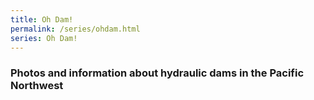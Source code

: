 ```yaml
---
title: Oh Dam! 
permalink: /series/ohdam.html
series: Oh Dam!
---
```


### Photos and information about hydraulic dams in the Pacific Northwest